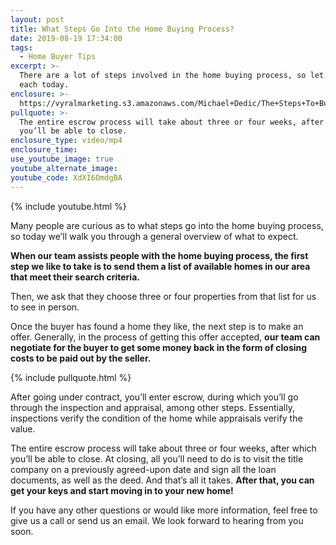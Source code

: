 ```yaml
---
layout: post
title: What Steps Go Into the Home Buying Process?
date: 2019-08-19 17:34:00
tags:
  - Home Buyer Tips
excerpt: >-
  There are a lot of steps involved in the home buying process, so let’s discuss
  each today.
enclosure: >-
  https://vyralmarketing.s3.amazonaws.com/Michael+Dedic/The+Steps+To+Buying+A+Home+-+Dedic+Team+-+Las+Vegas.mp4
pullquote: >-
  The entire escrow process will take about three or four weeks, after which
  you’ll be able to close.
enclosure_type: video/mp4
enclosure_time:
use_youtube_image: true
youtube_alternate_image:
youtube_code: XdXI6OmdgBA
---
```


{% include youtube.html %}

Many people are curious as to what steps go into the home buying process, so today we’ll walk you through a general overview of what to expect.&nbsp;

**When our team assists people with the home buying process, the first step we like to take is to send them a list of available homes in our area that meet their search criteria.&nbsp;**

Then, we ask that they choose three or four properties from that list for us to see in person.&nbsp;

Once the buyer has found a home they like, the next step is to make an offer. Generally, in the process of getting this offer accepted, **our team can negotiate for the buyer to get some money back in the form of closing costs to be paid out by the seller.&nbsp;**

{% include pullquote.html %}

After going under contract, you’ll enter escrow, during which you’ll go through the inspection and appraisal, among other steps. Essentially, inspections verify the condition of the home while appraisals verify the value.&nbsp;

The entire escrow process will take about three or four weeks, after which you’ll be able to close. At closing, all you’ll need to do is to visit the title company on a previously agreed-upon date and sign all the loan documents, as well as the deed. And that’s all it takes. **After that, you can get your keys and start moving in to your new home\!**

If you have any other questions or would like more information, feel free to give us a call or send us an email. We look forward to hearing from you soon.<br>&nbsp;

&nbsp;